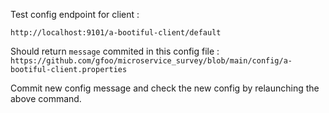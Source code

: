 Test config endpoint for client :

`http://localhost:9101/a-bootiful-client/default`

Should return `message` commited in this config file : `https://github.com/gfoo/microservice_survey/blob/main/config/a-bootiful-client.properties`


Commit new config message and check the new config by relaunching the above command.
